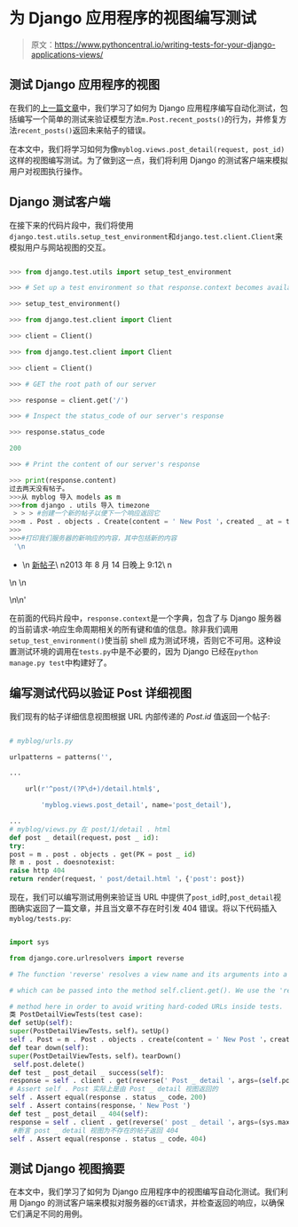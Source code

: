 # 为 Django 应用程序的视图编写测试

> 原文：<https://www.pythoncentral.io/writing-tests-for-your-django-applications-views/>

## 测试 Django 应用程序的视图

在我们的[上一篇文章](https://www.pythoncentral.io/writing-automated-tests-for-your-first-django-application/ "Writing Automated Tests for Your First Django Application")中，我们学习了如何为 Django 应用程序编写自动化测试，包括编写一个简单的测试来验证模型方法`m.Post.recent_posts()`的行为，并修复方法`recent_posts()`返回未来帖子的错误。

在本文中，我们将学习如何为像`myblog.views.post_detail(request, post_id)`这样的视图编写测试。为了做到这一点，我们将利用 Django 的测试客户端来模拟用户对视图执行操作。

## Django 测试客户端

在接下来的代码片段中，我们将使用`django.test.utils.setup_test_environment`和`django.test.client.Client`来模拟用户与网站视图的交互。

```py

>>> from django.test.utils import setup_test_environment

>>> # Set up a test environment so that response.context becomes available

>>> setup_test_environment()

>>> from django.test.client import Client

>>> client = Client()

>>> from django.test.client import Client

>>> client = Client()

>>> # GET the root path of our server

>>> response = client.get('/')

>>> # Inspect the status_code of our server's response

>>> response.status_code

200

>>> # Print the content of our server's response

>>> print(response.content)
过去两天没有帖子。
>>>从 myblog 导入 models as m
>>>from django . utils 导入 timezone 
 > > > #创建一个新的帖子以便下一个响应返回它
>>>m . Post . objects . Create(content = ' New Post '，created _ at = time zone . now())
>>>
>>>#打印我们服务器的新响应的内容，其中包括新的内容
 '\n

```

*   \n [新帖子](https://www.pythoncentral.io/post/1/)\ n2013 年 8 月 14 日晚上 9:12\ n

\n \n

\n\n'

在前面的代码片段中，`response.context`是一个字典，包含了与 Django 服务器的当前请求-响应生命周期相关的所有键和值的信息。除非我们调用`setup_test_environment()`使当前 shell 成为测试环境，否则它不可用。这种设置测试环境的调用在`tests.py`中是不必要的，因为 Django 已经在`python manage.py test`中构建好了。

## 编写测试代码以验证 Post 详细视图

我们现有的帖子详细信息视图根据 URL 内部传递的 *Post.id* 值返回一个帖子:

```py

# myblog/urls.py

urlpatterns = patterns('',

...

    url(r'^post/(?P\d+)/detail.html$',

        'myblog.views.post_detail', name='post_detail'),

...
# myblog/views.py 在 post/1/detail . html
def post _ detail(request，post _ id):
try:
post = m . post . objects . get(PK = post _ id)
除 m . post . doesnotexist:
raise http 404
return render(request，' post/detail.html '，{'post': post}) 

```

现在，我们可以编写测试用例来验证当 URL 中提供了`post_id`时,`post_detail`视图确实返回了一篇文章，并且当文章不存在时引发 404 错误。将以下代码插入`myblog/tests.py`:

```py

import sys

from django.core.urlresolvers import reverse

# The function 'reverse' resolves a view name and its arguments into a path

# which can be passed into the method self.client.get(). We use the 'reverse'

# method here in order to avoid writing hard-coded URLs inside tests.
类 PostDetailViewTests(test case):
def setUp(self):
super(PostDetailViewTests，self)。setUp()
self . Post = m . Post . objects . create(content = ' New Post '，created_at=timezone.now())
def tear down(self):
super(PostDetailViewTests，self)。tearDown() 
 self.post.delete()
def test _ post_detail _ success(self):
response = self . client . get(reverse(' Post _ detail '，args=(self.post.id，))
# Assert self . Post 实际上是由 Post _ detail 视图返回的
self . Assert equal(response . status _ code，200)
self . Assert contains(response，' New Post ')
def test _ post_detail _ 404(self):
response = self . client . get(reverse(' post _ detail '，args=(sys.maxint，))
 #断言 post _ detail 视图为不存在的帖子返回 404
self . Assert equal(response . status _ code，404) 

```

## 测试 Django 视图摘要

在本文中，我们学习了如何为 Django 应用程序中的视图编写自动化测试。我们利用 Django 的测试客户端来模拟对服务器的`GET`请求，并检查返回的响应，以确保它们满足不同的用例。